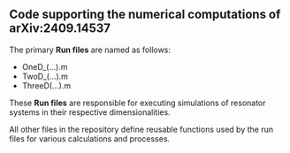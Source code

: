 ## Code supporting the numerical computations of arXiv:2409.14537 

The primary **Run files** are named as follows:
  - OneD_(...).m
  - TwoD_(...).m
  - ThreeD(...).m

These **Run files** are responsible for executing simulations of resonator systems in their respective dimensionalities.

All other files in the repository define reusable functions used by the run files for various calculations and processes.
